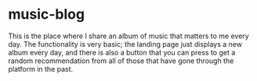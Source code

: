 # music-blog
This is the place where I share an album of music that matters to me every day. The functionality is very basic; the landing page just displays a new album every day, and there is also a button that you can press to get a random recommendation from all of those that have gone through the platform in the past.
